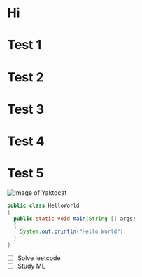 # Hi
# Test 1
# Test 2
# Test 3
# Test 4
# Test 5
![Image of Yaktocat](https://octodex.github.com/images/yaktocat.png)
```java
public class HelloWorld
{
  public static void main(String [] args)
  {
    System.out.println("Hello World");
  }
}
```
- [ ] Solve leetcode
- [ ] Study ML

